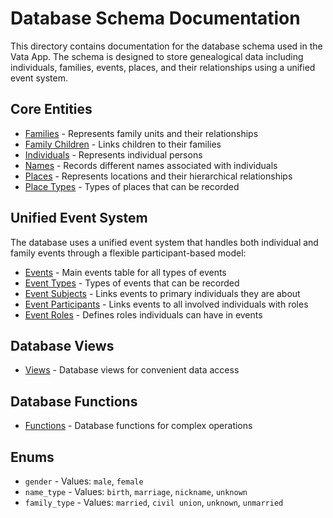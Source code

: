 # Database Schema Documentation

This directory contains documentation for the database schema used in the Vata App. The schema is designed to store genealogical data including individuals, families, events, places, and their relationships using a unified event system.

## Core Entities

- [Families](./families.md) - Represents family units and their relationships
- [Family Children](./family-children.md) - Links children to their families
- [Individuals](./individuals.md) - Represents individual persons
- [Names](./names.md) - Records different names associated with individuals
- [Places](./places.md) - Represents locations and their hierarchical relationships
- [Place Types](./place-types.md) - Types of places that can be recorded

## Unified Event System

The database uses a unified event system that handles both individual and family events through a flexible participant-based model:

- [Events](./events.md) - Main events table for all types of events
- [Event Types](./event-types.md) - Types of events that can be recorded
- [Event Subjects](./event-subjects.md) - Links events to primary individuals they are about
- [Event Participants](./event-participants.md) - Links events to all involved individuals with roles
- [Event Roles](./event-roles.md) - Defines roles individuals can have in events

## Database Views

- [Views](./views.md) - Database views for convenient data access

## Database Functions

- [Functions](./functions.md) - Database functions for complex operations

## Enums

- `gender` - Values: `male`, `female`
- `name_type` - Values: `birth`, `marriage`, `nickname`, `unknown`
- `family_type` - Values: `married`, `civil union`, `unknown`, `unmarried`
